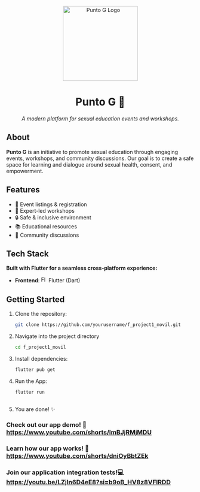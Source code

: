 <p align="center">
  <img src="lib/assets/readme/logo-puntog.png" width="200" alt="Punto G Logo">
</p>

<h1 align="center">Punto G 🌸</h1>
<p align="center"><em>A modern platform for sexual education events and workshops.</em></p>

## About

**Punto G** is an initiative to promote sexual education through engaging events, workshops, and community discussions. Our goal is to create a safe space for learning and dialogue around sexual health, consent, and empowerment.

## Features

- 📅 Event listings & registration
- 🎤 Expert-led workshops
- 🔒 Safe & inclusive environment
- 📚 Educational resources
- 💬 Community discussions

## Tech Stack  
**Built with Flutter for a seamless cross-platform experience:**  
- **Frontend**: <img src="https://storage.googleapis.com/cms-storage-bucket/4fd0db61df0567c0f352.png" width="16" height="16" alt="Flutter logo"> Flutter (Dart)  

## Getting Started

1. Clone the repository:
   ```bash
   git clone https://github.com/yourusername/f_project1_movil.git
2. Navigate into the project directory
   ```bash
   cd f_project1_movil
3. Install dependencies:  
   ```bash  
   flutter pub get
4. Run the App:  
   ```bash  
   flutter run
 
5. You are done! ✨


### Check out our app demo! 💮 https://www.youtube.com/shorts/lmBJjRMjMDU
### Learn how our app works! 🎥 https://www.youtube.com/shorts/dniOyBbtZEk
### Join our application integration tests!💻 https://youtu.be/LZjIn6D4eE8?si=b9oB_HV8z8VFIRDD




   
